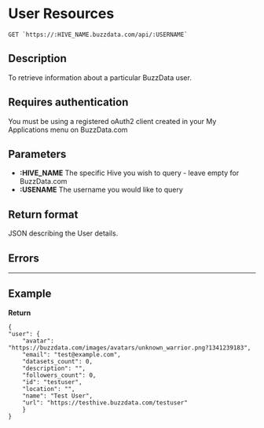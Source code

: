 # User Resources

    GET `https://:HIVE_NAME.buzzdata.com/api/:USERNAME`

## Description

To retrieve information about a particular BuzzData user.

## Requires authentication

You must be using a registered oAuth2 client created in your My Applications menu on BuzzData.com

## Parameters

- **:HIVE_NAME** The specific Hive you wish to query - leave empty for BuzzData.com
- **:USENAME** The username you would like to query

## Return format

JSON describing the User details. 

## Errors

***

## Example

**Return**

    {
    "user": {
        "avatar": "https://buzzdata.com/images/avatars/unknown_warrior.png?1341239183", 
        "email": "test@example.com",
        "datasets_count": 0, 
        "description": "", 
        "followers_count": 0, 
        "id": "testuser", 
        "location": "", 
        "name": "Test User", 
        "url": "https://testhive.buzzdata.com/testuser"
        }
    }
